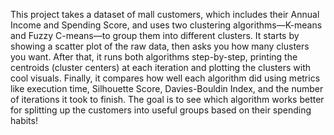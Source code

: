 This project takes a dataset of mall customers, which includes their Annual Income and Spending Score, and uses two clustering algorithms—K-means and Fuzzy C-means—to group them into different clusters. It starts by showing a scatter plot of the raw data, then asks you how many clusters you want. After that, it runs both algorithms step-by-step, printing the centroids (cluster centers) at each iteration and plotting the clusters with cool visuals. Finally, it compares how well each algorithm did using metrics like execution time, Silhouette Score, Davies-Bouldin Index, and the number of iterations it took to finish. The goal is to see which algorithm works better for splitting up the customers into useful groups based on their spending habits!
